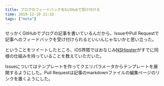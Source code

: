 ```yaml
---
title: ブログのフィードバックをGitHubで受け付ける
time: 2019-12-10 21:32
tags: ["meta"]
---
```


せっかくGitHubでブログの記事を書いているんだから、IssueやPull Requestで記事へのフィードバックを受け付けられるといいんじゃないかと思い立った。

ということをツイートしたところ、iOS界隈ではおなじみ[NSHipster](https://nshipster.com)がすでに同様の仕組みを持っていることを教えていただいた。

Issueについてはテンプレートを作ってクエリパラメータからテンプレートを展開するようにした。Pull Requestは記事のmarkdownファイルの編集ページのリンクを置くようにした。
